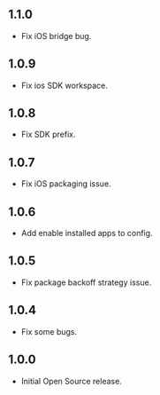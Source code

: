 ## 1.1.0

* Fix iOS bridge bug.

## 1.0.9

* Fix ios SDK workspace.

## 1.0.8

* Fix SDK prefix.

## 1.0.7

* Fix iOS packaging issue.

## 1.0.6

* Add enable installed apps to config.

## 1.0.5

* Fix package backoff strategy issue.

## 1.0.4

* Fix some bugs.

## 1.0.0

* Initial Open Source release.

